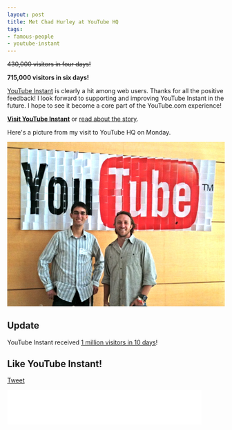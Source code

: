 ```yaml
---
layout: post
title: Met Chad Hurley at YouTube HQ
tags:
- famous-people
- youtube-instant
---
```


<del datetime="2010-09-16T07:08:16+00:00">430,000 visitors in four days!</del>

**715,000 visitors in six days!**

[YouTube Instant](http://ytinstant.com) is clearly a hit among web users. Thanks for all the positive feedback! I look forward to supporting and improving YouTube Instant in the future. I hope to see it become a core part of the YouTube.com experience!

**[Visit YouTube Instant](http://ytinstant.com)** or [read about the story](/youtube-instant-media-frenzy/).

Here's a picture from my visit to YouTube HQ on Monday.

![Feross Aboukhadijeh & Chad Hurley at YouTube HQ](/images/Chad_Hurley_Feross_Aboukhadijeh1.jpg)

## Update

YouTube Instant received [1 million visitors in 10 days](/one-million-visitors-in-10-days/)!

## Like YouTube Instant!

<a href="https://twitter.com/share" class="twitter-share-button" data-url="http://ytinstant.com" data-text="YouTube Instant is awesome." data-via="FreeTheFeross" data-size="large" data-related="FreeTheFeross">Tweet</a>
<script>!function(d,s,id){var js,fjs=d.getElementsByTagName(s)[0];if(!d.getElementById(id)){js=d.createElement(s);js.id=id;js.src="//platform.twitter.com/widgets.js";fjs.parentNode.insertBefore(js,fjs);}}(document,"script","twitter-wjs");</script>

<iframe src="//www.facebook.com/plugins/like.php?href=http%3A%2F%2Fytinstant.com&amp;send=false&amp;layout=standard&amp;width=450&amp;show_faces=true&amp;action=like&amp;colorscheme=light&amp;font&amp;height=80&amp;appId=156297307729439" scrolling="no" frameborder="0" style="border:none; overflow:hidden; width:450px; height:80px;" allowTransparency="true"></iframe>